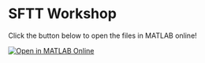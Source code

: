 # SFTT Workshop

Click the button below to open the files in MATLAB online!

[![Open in MATLAB Online](https://www.mathworks.com/images/responsive/global/open-in-matlab-online.svg)](https://matlab.mathworks.com/open/github/v1?host=insidelabs-git.mathworks.com&repo=customer-projects/sftt-workshop)
